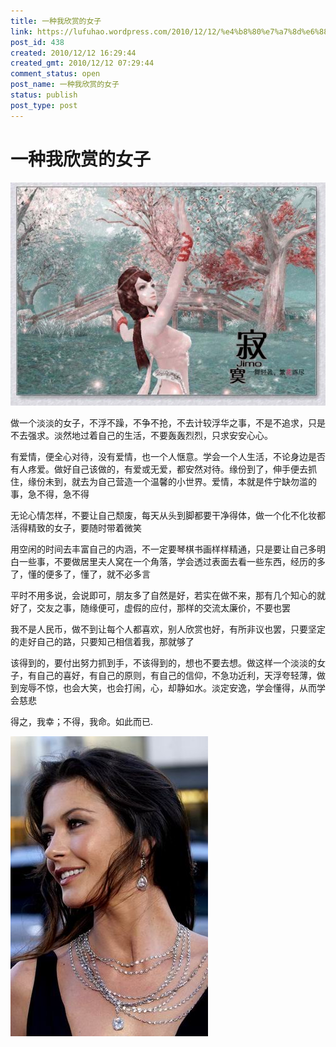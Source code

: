 ```yaml
---
title: 一种我欣赏的女子
link: https://lufuhao.wordpress.com/2010/12/12/%e4%b8%80%e7%a7%8d%e6%88%91%e6%ac%a3%e8%b5%8f%e7%9a%84%e5%a5%b3%e5%ad%90/
post_id: 438
created: 2010/12/12 16:29:44
created_gmt: 2010/12/12 07:29:44
comment_status: open
post_name: 一种我欣赏的女子
status: publish
post_type: post
---
```


# 一种我欣赏的女子

> 

 

![20101212--162944-0001](/assets/images/20101212--162944-0001.jpg)

做一个淡淡的女子，不浮不躁，不争不抢，不去计较浮华之事，不是不追求，只是不去强求。淡然地过着自己的生活，不要轰轰烈烈，只求安安心心。

有爱情，便全心对待，没有爱情，也一个人惬意。学会一个人生活，不论身边是否有人疼爱。做好自己该做的，有爱或无爱，都安然对待。缘份到了，伸手便去抓住，缘份未到，就去为自己营造一个温馨的小世界。爱情，本就是件宁缺勿滥的事，急不得，急不得

无论心情怎样，不要让自己颓废，每天从头到脚都要干净得体，做一个化不化妆都活得精致的女子，要随时带着微笑

用空闲的时间去丰富自己的内涵，不一定要琴棋书画样样精通，只是要让自己多明白一些事，不要做居里夫人窝在一个角落，学会透过表面去看一些东西，经历的多了，懂的便多了，懂了，就不必多言

平时不用多说，会说即可，朋友多了自然是好，若实在做不来，那有几个知心的就好了，交友之事，随缘便可，虚假的应付，那样的交流太廉价，不要也罢

我不是人民币，做不到让每个人都喜欢，别人欣赏也好，有所非议也罢，只要坚定的走好自己的路，只要知己相信着我，那就够了

该得到的，要付出努力抓到手，不该得到的，想也不要去想。做这样一个淡淡的女子，有自己的喜好，有自己的原则，有自己的信仰，不急功近利，天浮夸轻薄，做到宠辱不惊，也会大笑，也会打闹，心，却静如水。淡定安逸，学会懂得，从而学会慈悲

得之，我幸；不得，我命。如此而已.

![20101212--162944-0002](/assets/images/20101212--162944-0002.jpg)
